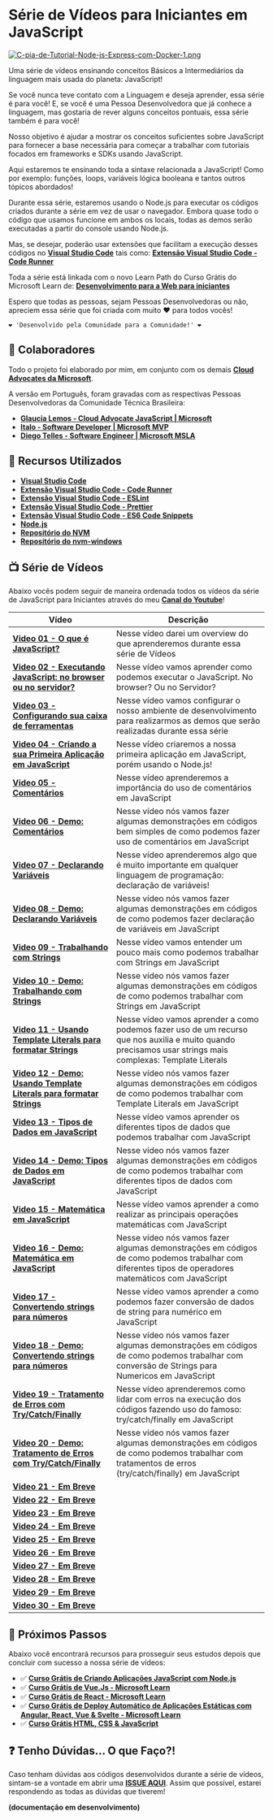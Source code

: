 # Série de Vídeos para Iniciantes em JavaScript

[![C-pia-de-Tutorial-Node-js-Express-com-Docker-1.png](https://i.postimg.cc/63Ws792X/C-pia-de-Tutorial-Node-js-Express-com-Docker-1.png)](https://postimg.cc/rdPZ32Nn)

Uma série de vídeos ensinando conceitos Básicos a Intermediários da linguagem mais usada do planeta: JavaScript!

Se você nunca teve contato com a Linguagem e deseja aprender, essa série é para você! E, se você é uma Pessoa Desenvolvedora que já conhece a linguagem, mas gostaria de rever alguns conceitos pontuais, essa série também é para você!

Nosso objetivo é ajudar a mostrar os conceitos suficientes sobre JavaScript para fornecer a base necessária para começar a trabalhar com tutoriais focados em frameworks e SDKs usando JavaScript.

Aqui estaremos te ensinando toda a sintaxe relacionada a JavaScript! Como por exemplo: funções, loops, variáveis lógica booleana e tantos outros tópicos abordados!

Durante essa série, estaremos usando o Node.js para executar os códigos criados durante a série em vez de usar o navegador. Embora quase todo o código que usamos funcione em ambos os locais, todas as demos serão executadas a partir do console usando Node.js.

Mas, se desejar, poderão usar extensões que facilitam a execução desses códigos no **[Visual Studio Code](https://code.visualstudio.com/?WT.mc_id=javascript-34431-gllemos)** tais como: **[Extensão Visual Studio Code - Code Runner](https://marketplace.visualstudio.com/items?itemName=formulahendry.code-runner&WT.mc_id=javascript-34431-gllemos)**

Toda a série está linkada com o novo Learn Path do Curso Grátis do Microsoft Learn de: **[Desenvolvimento para a Web para iniciantes](https://docs.microsoft.com/learn/paths/web-development-101/?WT.mc_id=javascript-34431-gllemos)**

Espero que todas as pessoas, sejam Pessoas Desenvolvedoras ou não, apreciem essa série que foi criada com muito ❤️ para todos vocês!

```
❤️ 'Desenvolvido pela Comunidade para a Comunidade!' ❤️
```

## 🏃 Colaboradores

Todo o projeto foi elaborado por mim, em conjunto com os demais **[Cloud Advocates da Microsoft](https://developer.microsoft.com/en-us/advocates/)**.

A versão em Português, foram gravadas com as respectivas Pessoas Desenvolvedoras da Comunidade Técnica Brasileira:

- **[Glaucia Lemos - Cloud Advocate JavaScript | Microsoft](https://twitter.com/glaucia_lemos86)**
- **[Italo - Software Developer | Microsoft MVP](https://twitter.com/italojs_)**
- **[Diego Telles - Software Engineer | Microsoft MSLA](https://twitter.com/UnicornCoder)**

## 🚀 Recursos Utilizados

- **[Visual Studio Code](https://code.visualstudio.com/?WT.mc_id=javascript-34431-gllemos)**
- **[Extensão Visual Studio Code - Code Runner](https://marketplace.visualstudio.com/items?itemName=formulahendry.code-runner&WT.mc_id=javascript-34431-gllemos)**
- **[Extensão Visual Studio Code - ESLint](https://marketplace.visualstudio.com/items?itemName=dbaeumer.vscode-eslint&WT.mc_id=javascript-34431-gllemos)**
- **[Extensão Visual Studio Code - Prettier](https://marketplace.visualstudio.com/items?itemName=esbenp.prettier-vscode&WT.mc_id=javascript-34431-gllemos)**
- **[Extensão Visual Studio Code - ES6 Code Snippets](https://marketplace.visualstudio.com/items?itemName=xabikos.JavaScriptSnippets&WT.mc_id=javascript-34431-gllemos)**
- **[Node.js](https://nodejs.orgs)**
- **[Repositório do NVM](https://github.com/nvm-sh/nvm)**
- **[Repositório do nvm-windows](https://github.com/coreybutler/)**

## 📺 Série de Vídeos

Abaixo vocês podem seguir de maneira ordenada todos os vídeos da série de JavaScript para Iniciantes através do meu **[Canal do Youtube](https://bit.ly/youtube-canal-glaucialemos)**!

| Vídeo                                                                                               | Descrição                                                                                                                                                  |
| --------------------------------------------------------------------------------------------------- | ---------------------------------------------------------------------------------------------------------------------------------------------------------- |
| **[Video 01 - O que é JavaScript?](https://youtu.be/SXBNpzjusgY)**                                  | Nesse vídeo darei um overview do que aprenderemos durante essa série de Vídeos                                                                             |
| **[Video 02 - Executando JavaScript: no browser ou no servidor?](https://youtu.be/Tuwo8OeDsz0)**    | Nesse vídeo vamos aprender como podemos executar o JavaScript. No browser? Ou no Servidor?                                                                 |
| **[Video 03 - Configurando sua caixa de ferramentas](https://youtu.be/bynF1E0Hq98)**                | Nesse vídeo vamos configurar o nosso ambiente de desenvolvimento para realizarmos as demos que serão realizadas durante essa série                         |
| **[Video 04 - Criando a sua Primeira Aplicação em JavaScript](https://youtu.be/e5cEpHibGdA)**       | Nesse vídeo criaremos a nossa primeira aplicação em JavaScript, porém usando o Node.js!                                                                    |
| **[Video 05 - Comentários](https://youtu.be/CPPACskCnRo)**                                          | Nesse vídeo aprenderemos a importância do uso de comentários em JavaScript                                                                                 |
| **[Video 06 - Demo: Comentários](https://youtu.be/1RJbhJuxCNc)**                                    | Nesse vídeo nós vamos fazer algumas demonstrações em códigos bem simples de como podemos fazer uso de comentários em JavaScript                            |
| **[Video 07 - Declarando Variáveis](https://youtu.be/u_aLTZHsclg)**                                 | Nesse vídeo aprenderemos algo que é muito importante em qualquer linguagem de programação: declaração de variáveis!                                        |
| **[Video 08 - Demo: Declarando Variáveis](https://youtu.be/PzylgoSZIfI)**                           | Nesse vídeo nós vamos fazer algumas demonstrações em códigos de como podemos fazer declaração de variáveis em JavaScript                                   |
| **[Video 09 - Trabalhando com Strings](https://youtu.be/L1Iq19bNN5U)**                              | Nesse vídeo vamos entender um pouco mais como podemos trabalhar com Strings em JavaScript                                                                  |
| **[Video 10 - Demo: Trabalhando com Strings](https://youtu.be/geIMjG60pvw)**                        | Nesse vídeo nós vamos fazer algumas demonstrações em códigos de como podemos trabalhar com Strings em JavaScript                                           |
| **[Video 11 - Usando Template Literals para formatar Strings](https://youtu.be/T_e6pdTaOX8)**       | Nesse vídeo vamos aprender a como podemos fazer uso de um recurso que nos auxilia e muito quando precisamos usar strings mais complexas: Template Literals |
| **[Video 12 - Demo: Usando Template Literals para formatar Strings](https://youtu.be/-CQxhCCKhKo)** | Nesse vídeo nós vamos fazer algumas demonstrações em códigos de como podemos trabalhar com Template Literals em JavaScript                                 |
| **[Video 13 - Tipos de Dados em JavaScript](https://youtu.be/ylaZV-UKTe4)**                         | Nesse vídeo vamos aprender os diferentes tipos de dados que podemos trabalhar com JavaScript                                                               |
| **[Video 14 - Demo: Tipos de Dados em JavaScript](https://youtu.be/qJgURXHrPH0)**                   | Nesse vídeo nós vamos fazer algumas demonstrações em códigos de como podemos trabalhar com diferentes tipos de dados com JavaScript                        |
| **[Video 15 - Matemática em JavaScript](https://youtu.be/yyhc8Ub3WzU)**                             | Nesse vídeo vamos aprender a como realizar as principais operações matemáticas com JavaScript                                                              |
| **[Video 16 - Demo: Matemática em JavaScript](https://youtu.be/HTtGTBxuCE8)**                       | Nesse vídeo nós vamos fazer algumas demonstrações em códigos de como podemos trabalhar com diferentes tipos de operadores matemáticos com JavaScript       |
| **[Video 17 - Convertendo strings para números](https://youtu.be/tfzXDn1EsgU)**                     | Nesse vídeo vamos aprender a como podemos fazer conversão de dados de string para numérico em JavaScript                                                   |
| **[Video 18 - Demo: Convertendo strings para números](https://youtu.be/XhzaY_TCW1w)**               | Nesse vídeo nós vamos fazer algumas demonstrações em códigos de como podemos trabalhar com conversão de Strings para Numericos em JavaScript               |
| **[Video 19 - Tratamento de Erros com Try/Catch/Finally](https://youtu.be/iFXMmBexfN0)**            | Nesse vídeo aprenderemos como lidar com erros na execução dos códigos fazendo uso do famoso: try/catch/finally em JavaScript                               |
| **[Video 20 - Demo: Tratamento de Erros com Try/Catch/Finally](https://youtu.be/ExgUZNqnAPA)**      | Nesse vídeo nós vamos fazer algumas demonstrações em códigos de como podemos trabalhar com tratamentos de erros (try/catch/finally) em JavaScript          |
| **[Video 21 - Em Breve]()**                                                                         |                                                                                                                                                            |
| **[Video 22 - Em Breve]()**                                                                         |                                                                                                                                                            |
| **[Video 23 - Em Breve]()**                                                                         |                                                                                                                                                            |
| **[Video 24 - Em Breve]()**                                                                         |                                                                                                                                                            |
| **[Video 25 - Em Breve]()**                                                                         |                                                                                                                                                            |
| **[Video 26 - Em Breve]()**                                                                         |                                                                                                                                                            |
| **[Video 27 - Em Breve]()**                                                                         |                                                                                                                                                            |
| **[Video 28 - Em Breve]()**                                                                         |                                                                                                                                                            |
| **[Video 29 - Em Breve]()**                                                                         |                                                                                                                                                            |
| **[Video 30 - Em Breve]()**                                                                         |                                                                                                                                                            |

## 🏃 Próximos Passos

Abaixo você encontrará recursos para prosseguir seus estudos depois que concluir com sucesso a nossa série de vídeos:

- ✅ **[Curso Grátis de Criando Aplicações JavaScript com Node.js](https://docs.microsoft.com/pt-br/learn/paths/build-javascript-applications-nodejs/?WT.mc_id=javascript-34431-gllemos)**
- ✅ **[Curso Grátis de Vue.Js - Microsoft Learn](https://docs.microsoft.com/pt-br/learn/paths/vue-first-steps/?WT.mc_id=javascript-34431-gllemos)**
- ✅ **[Curso Grátis de React - Microsoft Learn](https://docs.microsoft.com/learn/paths/react/?WT.mc_id=javascript-34431-gllemos)**
- ✅ **[Curso Grátis de Deploy Automático de Aplicações Estáticas com Angular, React, Vue & Svelte - Microsoft Learn](https://docs.microsoft.com/learn/modules/publish-app-service-static-web-app-api/?WT.mc_id=javascript-34431-gllemos)**
- ✅ **[Curso Grátis HTML, CSS & JavaScript](https://docs.microsoft.com/learn/modules/build-simple-website/?WT.mc_id=javascript-34431-gllemos)**

## ❓ Tenho Dúvidas... O que Faço?!

Caso tenham dúvidas aos códigos desenvolvidos durante a série de vídeos, sintam-se a vontade em abrir uma **[ISSUE AQUI](https://github.com/glaucia86/js-101-beginners-ms/issues)**. Assim que possível, estarei respondendo as todas as dúvidas que tiverem!

**(documentação em desenvolvimento)**
